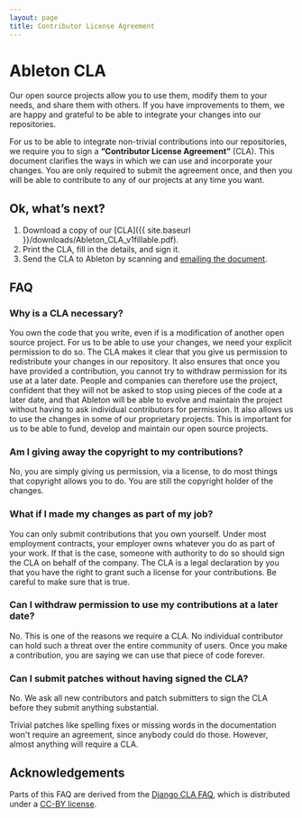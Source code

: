 ```yaml
---
layout: page
title: Contributor License Agreement
---
```


# Ableton CLA

Our open source projects allow you to use them, modify them to your needs, and share them with others. If you have improvements to them, we are happy and grateful to be able to integrate your changes into our repositories.

For us to be able to integrate non-trivial contributions into our repositories, we require you to sign a **“Contributor License Agreement”** (CLA). This document clarifies the ways in which we can use and incorporate your changes. You are only required to submit the agreement once, and then you will be able to contribute to any of our projects at any time you want.

## Ok, what’s next?

1. Download a copy of our [CLA]({{ site.baseurl }}/downloads/Ableton_CLA_v1fillable.pdf).
2. Print the CLA, fill in the details, and sign it.
3. Send the CLA to Ableton by scanning and [emailing the document](mailto:cla@ableton.com).

## FAQ

### Why is a CLA necessary?
You own the code that you write, even if is a modification of another open source project. For us to be able to use your changes, we need your explicit permission to do so. The CLA makes it clear that you give us permission to redistribute your changes in our repository. It also ensures that once you have provided a contribution, you cannot try to withdraw permission for its use at a later date. People and companies can therefore use the project, confident that they will not be asked to stop using pieces of the code at a later date, and that Ableton will be able to evolve and maintain the project without having to ask individual contributors for permission. It also allows us to use the changes in some of our proprietary projects. This is important for us to be able to fund, develop and maintain our open source projects.

### Am I giving away the copyright to my contributions?
No, you are simply giving us permission, via a license, to do most things that copyright allows you to do. You are still the copyright holder of the changes.

### What if I made my changes as part of my job?
You can only submit contributions that you own yourself. Under most employment contracts, your employer owns whatever you do as part of your work. If that is the case, someone with authority to do so should sign the CLA on behalf of the company. The CLA is a legal declaration by you that you have the right to grant such a license for your contributions. Be careful to make sure that is true.

### Can I withdraw permission to use my contributions at a later date?
No. This is one of the reasons we require a CLA. No individual contributor can hold such a threat over the entire community of users. Once you make a contribution, you are saying we can use that piece of code forever.

### Can I submit patches without having signed the CLA?
No. We ask all new contributors and patch submitters to sign the CLA before they submit anything substantial.

Trivial patches like spelling fixes or missing words in the documentation won't require an agreement, since anybody could do those. However, almost anything will require a CLA.

## Acknowledgements

Parts of this FAQ are derived from the [Django CLA FAQ](https://www.djangoproject.com/foundation/cla/), which is distributed under a [CC-BY license](http://creativecommons.org/licenses/by/3.0/us).

